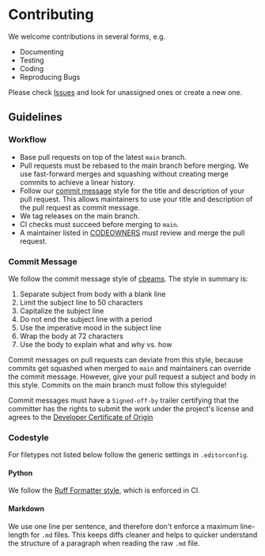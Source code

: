 # Contributing

We welcome contributions in several forms, e.g.

- Documenting
- Testing
- Coding
- Reproducing Bugs

Please check [Issues](https://github.com/siemens/vilocify-sdk-python/issues) and look for unassigned ones or create a new one.

## Guidelines

### Workflow

- Base pull requests on top of the latest `main` branch.
- Pull requests must be rebased to the main branch before merging.
    We use fast-forward merges and squashing without creating merge commits to achieve a linear history.
- Follow our [commit message](#commit-message) style for the title and description of your pull request.
    This allows maintainers to use your title and description of the pull request as commit message.
- We tag releases on the main branch.
- CI checks must succeed before merging to `main`.
- A maintainer listed in [CODEOWNERS](/docs/CODEOWNERS) must review and merge the pull request.

### Commit Message

We follow the commit message style of [cbeams](https://cbea.ms/git-commit/). The style in summary is:

1. Separate subject from body with a blank line
2. Limit the subject line to 50 characters
3. Capitalize the subject line
4. Do not end the subject line with a period
5. Use the imperative mood in the subject line
6. Wrap the body at 72 characters
7. Use the body to explain what and why vs. how

Commit messages on pull requests can deviate from this style, because commits get squashed when merged to `main` and maintainers can override the commit message.
However, give your pull request a subject and body in this style.
Commits on the main branch must follow this styleguide!

Commit messages must have a `Signed-off-by` trailer certifying that the committer has the rights to submit the work under the project's license and agrees to the [Developer Certificate of Origin](https://developercertificate.org)

### Codestyle
For filetypes not listed below follow the generic settings in `.editorconfig`.

#### Python
We follow the [Ruff Formatter style](https://docs.astral.sh/ruff/formatter/), which is enforced in CI.

#### Markdown
We use one line per sentence, and therefore don't enforce a maximum line-length for `.md` files.
This keeps diffs cleaner and helps to quicker understand the structure of a paragraph when reading the raw `.md` file.
